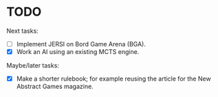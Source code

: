 # TODO
Next tasks:

- [ ] Implement JERSI on Bord Game Arena (BGA).
- [x] Work an AI using an existing MCTS engine.

Maybe/later tasks:

- [x] Make a shorter rulebook; for example reusing the article for the New Abstract Games magazine. 
